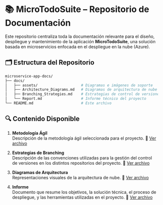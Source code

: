 # 📚 **MicroTodoSuite** – Repositorio de Documentación

Este repositorio centraliza toda la documentación relevante para el diseño, despliegue y mantenimiento de la aplicación **MicroTodoSuite**, una solución basada en microservicios enfocada en el despliegue en la nube (Azure).

## 🗂️ Estructura del Repositorio

```bash
microservice-app-docs/
├── docs/
│   ├── assets/                    # Diagramas e imágenes de soporte
│   ├── Architecture_Diagrams.md   # Diagramas de arquitectura de nube
│   ├── Branching_Strategies.md    # Estrategias de control de versiones
│   └── Report.md                  # Informe técnico del proyecto
└── README.md                      # Este archivo
```

## 🔍 Contenido Disponible

1. **Metodología Ágil**  
   Descripción de la metodología ágil seleccionada para el proyecto.
   📄 [Ver archivo](./docs/Agile%20methodology.md)

2. **Estrategias de Branching**  
   Descripción de las convenciones utilizadas para la gestión del control de versiones en los distintos repositorios del proyecto.
   📄 [Ver archivo](./docs/Branching%20strategies.md)

3. **Diagramas de Arquitectura**  
   Representaciones visuales de la arquitectura de nube.
   📄 [Ver archivo](./docs/Architecture%20diagrams.md)

4. **Informe**  
   Documento que resume los objetivos, la solución técnica, el proceso de despliegue, y las herramientas utilizadas en el proyecto.
   📄 [Ver archivo](./docs/Report.md)
